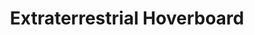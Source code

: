 ---
layout: prompt
type: flux
title: Extraterrestrial Hoverboard
badge_main: Flux Prompt
canva_page: 6
trigger_field:
  id: trigger-word-input
  label: Trigger Word
  placeholder: "give your trigger word"
  default: "your trigger word"
  copy_label: Copy Prompt
  token: "(your-trigger-word)"
prompt: |
    (your-trigger-word), wearing a fitted dark blue T-shirt, steps onto a hovering magenta-translucent alien chariot in the heart of a lush, indigo-drenched rainforest. The vehicle, shaped like a smooth crystalline arc with no visible engines, emits soft pulses of violet light along its underbelly. As soon as he makes contact, the chariot responds by rising a few inches, surrounded by floating glyphs and softly resonating tones. His face lights up with joy and amazement, visible for a moment as the vehicle tilts upward and zips into the violet sky, vanishing between glowing canopy layers with seamless, non-terrestrial motion. Rainforest mist swirls in his wake, and the entire environment radiates a hyper-real, saturated sci-fi palette of teal, indigo, and magenta.
---